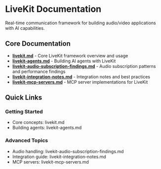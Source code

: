 # LiveKit Documentation

Real-time communication framework for building audio/video applications with AI capabilities.

## Core Documentation

- **[livekit.md](livekit.md)** - Core LiveKit framework overview and usage
- **[livekit-agents.md](livekit-agents.md)** - Building AI agents with LiveKit
- **[livekit-audio-subscription-findings.md](livekit-audio-subscription-findings.md)** - Audio subscription patterns and performance findings
- **[livekit-integration-notes.md](livekit-integration-notes.md)** - Integration notes and best practices
- **[livekit-mcp-servers.md](livekit-mcp-servers.md)** - MCP server implementations for LiveKit

## Quick Links

### Getting Started
- Core concepts: livekit.md
- Building agents: livekit-agents.md

### Advanced Topics
- Audio handling: livekit-audio-subscription-findings.md
- Integration guide: livekit-integration-notes.md
- MCP servers: livekit-mcp-servers.md